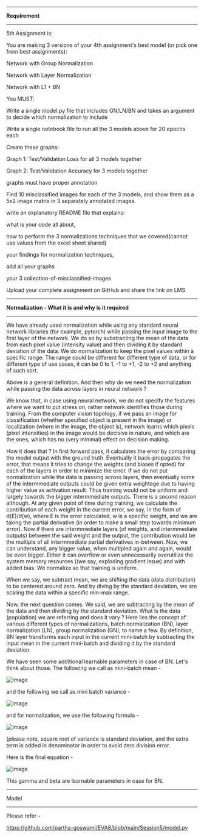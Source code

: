 --------------------------------------------------------------------------------------------------------------------------------------------------------------------
**Requirement**

--------------------------------------------------------------------------------------------------------------------------------------------------------------------

5th Assignment is:

You are making 3 versions of your 4th assignment's best model (or pick one from best assignments):

Network with Group Normalization

Network with Layer Normalization

Network with L1 + BN

You MUST:

Write a single model.py file that includes GN/LN/BN and takes an argument to decide which normalization to include

Write a single notebook file to run all the 3 models above for 20 epochs each

Create these graphs:

Graph 1: Test/Validation Loss for all 3 models together

Graph 2: Test/Validation Accuracy for 3 models together

graphs must have proper annotation

Find 10 misclassified images for each of the 3 models, and show them as a 5x2 image matrix in 3 separately annotated images. 

write an explanatory README file that explains:

what is your code all about,

how to perform the 3 normalizations techniques that we covered(cannot use values from the excel sheet shared)

your findings for normalization techniques,

add all your graphs

your 3 collection-of-misclassified-images 

Upload your complete assignment on GitHub and share the link on LMS



--------------------------------------------------------------------------------------------------------------------------------------------------------------------
**Normalization - What it is and why is it required**

--------------------------------------------------------------------------------------------------------------------------------------------------------------------

We have already used normalization while using any standard neural network libraries (for example, pytorch) while passing the input image to the first layer of the network. We do so by substracting the mean of the data from each pixel value (intensity value) and then dividing it by standard deviation of the data. We do normalization to keep the pixel values within a specific range. The range could be different for different type of data, or for different type of use cases, it can be 0 to 1, -1 to +1, -2 to +2 and anything of such sort.

Above is a general definition. And then why do we need the normalization while passing the data across layers in neural network ?

We know that, in case using neural network, we do not specify the features where we want to put stress on, rather network identifies those during training. From the computer vision topology, if we pass an image for classification (whether specified object is present in the image) or localization (where in the image, the object is), network learns which pixels (pixel intensities) in the image would be decisive in nature, and which are the ones, which has no (very minimal) effect on decision making.

How it does that ? In first forward pass, it calculates the error by comparing the model output with the ground truth. Eventually it back-propagates the error, that means it tries to change the weights (and biases if opted) for each of the layers in order to minimize the error. If we do not put normalization while the data is passing across layers, then eventually some of the intermmediate outputs could be given extra weightage due to having higher value as activation result. Thus training would not be uniform and largely towards the bigger intermmediate outputs. There is a second reason although. At any given point of time during training, we calculate the contribution of each weight in the current error, we say, in the form of d(E)/d(w), where E is the error calculated, w is a specific weight, and we are taking the partial derivative (in order to make a small step towards minimum error). Now if there are intermmediate layers (of weights, and intermmediate outputs) between the said weight and the output, the contribution would be the multiple of all intermmediate partial derivatives in-between. Now, we can understand, any bigger value, when multipled again and again, would be even bigger. Either it can overflow or even unnecessarily overutilize the system memory resources ((we say, exploding gradient issue) and with added bias. We normalize so that training is uniform.

When we say, we subtract mean, we are shifting the data (data distribution) to be centered around zero. And by diving by the standard deviation, we are scaling the data within a specific min-max range.

Now, the next question comes. We said, we are subtracting by the mean of the data and then dividing by the standard deviation. What is the data (population) we are referring and does it vary ? Here lies the concept of various different types of normalizations, batch normalization (BN), layer normalization (LN), group normalization (GN), to name a few. By definition, BN layer transforms each input in the current mini-batch by subtracting the input mean in the current mini-batch and dividing it by the standard deviation. 

We have seen some additional learnable parameters in case of BN. Let's think about those. The following we call as mini-batch mean - 

![image](https://user-images.githubusercontent.com/46663815/215022154-622d2173-b359-4a1b-875a-69ab0c37e028.png)

and the following we call as mini batch variance - 

![image](https://user-images.githubusercontent.com/46663815/215022429-a5277b2c-6799-4df3-9019-3e8712fc3750.png)

and for normalization, we use the following formula - 

![image](https://user-images.githubusercontent.com/46663815/215022545-d93d15ae-56bb-4907-8d60-7910dc12ba43.png)

(please note, square root of variance is standard deviation, and the extra term is added in denominator in order to avoid zero division error.

Here is the final equation - 

![image](https://user-images.githubusercontent.com/46663815/215023052-423bc15b-dec6-40ad-a570-7582b3bd0f4d.png)

This gamma and beta are learnable parameters in case for BN.


--------------------------------------------------------------------------------------------------------------------------------------------------------------------
Model

--------------------------------------------------------------------------------------------------------------------------------------------------------------------
Please refer - 

https://github.com/partha-goswami/EVA8/blob/main/Session5/model.py





